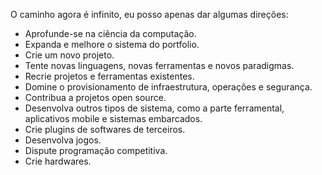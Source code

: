 O caminho agora é infinito, eu posso apenas dar algumas direções:


- Aprofunde-se na ciência da computação.
- Expanda e melhore o sistema do portfolio.
- Crie um novo projeto.
- Tente novas linguagens, novas ferramentas e novos paradigmas.
- Recrie projetos e ferramentas existentes.
- Domine o provisionamento de infraestrutura, operações e segurança.
- Contribua a projetos open source.
- Desenvolva outros tipos de sistema, como a parte ferramental, aplicativos mobile e sistemas embarcados.
- Crie plugins de softwares de terceiros.
- Desenvolva jogos.
- Dispute programação competitiva.
- Crie hardwares.